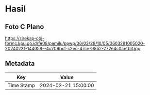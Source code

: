 # Hasil

## Foto C Plano

https://sirekap-obj-formc.kpu.go.id/fe08/pemilu/ppwp/36/03/28/10/05/3603281005020-20240221-144058--4c209bcf-c2ec-47ce-9852-272e4c0aefb3.jpg


## Metadata

| Key        | Value               |
| ---------- | ------------------- |
| Time Stamp | 2024-02-21 15:00:00 |



